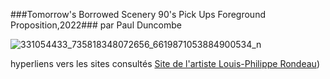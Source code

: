 ###Tomorrow's Borrowed Scenery 90's Pick Ups Foreground Proposition,2022###
par Paul Duncombe




![331054433_735818348072656_6619871053884900534_n](https://user-images.githubusercontent.com/112108220/220813324-27c8198c-ad98-44e6-9be5-b2a1d202a3ca.jpg)







hyperliens vers les sites consultés [Site de l'artiste Louis-Philippe Rondeau](http://patenteux.com/wp/))

